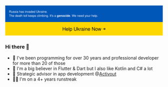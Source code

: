[![Stand With Ukraine](https://raw.githubusercontent.com/vshymanskyy/StandWithUkraine/main/banner2-direct.svg)](https://stand-with-ukraine.pp.ua)

### Hi there 👋

<!--
**twogood/twogood** is a ✨ _special_ ✨ repository because its `README.md` (this file) appears on your GitHub profile.

Here are some ideas to get you started:

- 🔭 I’m currently working on ...
- 🌱 I’m currently learning ...
- 👯 I’m looking to collaborate on ...
- 🤔 I’m looking for help with ...
- 💬 Ask me about ...
- 📫 How to reach me: ...
- 😄 Pronouns: ...
- ⚡ Fun fact: ...
-->

- 📅 I've been programming for over 30 years and professional developer for more than 20 of those
- 💙 I'm a big believer in Flutter & Dart but I also like Kotlin and C# a lot
- 💼 Strategic advisor in app development @[Activout](https://activout.se)
- 🏃‍♂️ I'm on a 4+ years runstreak


